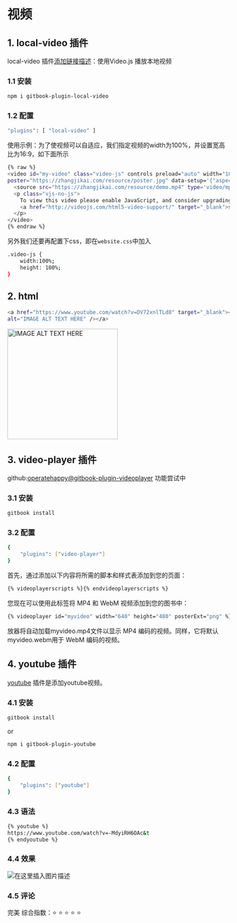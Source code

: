 # 视频


## 1. local-video 插件
local-video 插件[添加链接描述](https://www.npmjs.com/package/gitbook-plugin-local-video)：使用Video.js 播放本地视频

### 1.1 安装

```bash
npm i gitbook-plugin-local-video
```
### 1.2 配置

```bash
"plugins": [ "local-video" ]
```

使用示例：为了使视频可以自适应，我们指定视频的width为100%，并设置宽高比为16:9，如下面所示

```bash
{% raw %}
<video id="my-video" class="video-js" controls preload="auto" width="100%"
poster="https://zhangjikai.com/resource/poster.jpg" data-setup='{"aspectRatio":"16:9"}'>
  <source src="https://zhangjikai.com/resource/demo.mp4" type='video/mp4' >
  <p class="vjs-no-js">
    To view this video please enable JavaScript, and consider upgrading to a web browser that
    <a href="http://videojs.com/html5-video-support/" target="_blank">supports HTML5 video</a>
  </p>
</video>
{% endraw %}
```

另外我们还要再配置下css，即在`website.css`中加入

```bash
.video-js {
    width:100%;
    height: 100%;
}
```

##  2. html

```bash
<a href="https://www.youtube.com/watch?v=DV72xnlTLd8" target="_blank"><img src="../images/youtube.png" width="250"
alt="IMAGE ALT TEXT HERE" /></a>
```
<a href="https://www.youtube.com/watch?v=DV72xnlTLd8" target="_blank"><img src="https://www.bizhishe.com/d/file/2019-07-14/1563116650252490.jpg" width="250"
alt="IMAGE ALT TEXT HERE" /></a>


##  3. video-player 插件
github:[operatehappy@gitbook-plugin-videoplayer](https://github.com/operatehappy/gitbook-plugin-videoplayer)
功能尝试中
### 3.1 安装

```bash
gitbook install 
```

### 3.2 配置
```bash
{
    "plugins": ["video-player"]
}
```
首先，通过添加以下内容将所需的脚本和样式表添加到您的页面：

```bash
{% videoplayerscripts %}{% endvideoplayerscripts %}
```
您现在可以使用此标签将 MP4 和 WebM 视频添加到您的图书中：

```bash
{% videoplayer id="myvideo" width="640" height="480" posterExt="png" %}https://s3.amazonaws.com/gitbooks/myvideo{% endvideoplayer %}
```
放器将自动加载myvideo.mp4文件以显示 MP4 编码的视频。同样，它将默认myvideo.webm用于 WebM 编码的视频。


##  4. youtube 插件

[youtube](https://www.npmjs.com/package/gitbook-plugin-youtube) 插件是添加youtube视频。

###  4.1 安装

```bash
gitbook install
```
or

```bash
npm i gitbook-plugin-youtube
```
###  4.2 配置

```bash
{
    "plugins": ["youtube"]
}
```

### 4.3 语法

```bash
{% youtube %}
https://www.youtube.com/watch?v=-MdyiRH6OAc&t
{% endyoutube %}
```
###  4.4 效果
![在这里插入图片描述](https://img-blog.csdnimg.cn/3c1bdf9e6d0943b68430834f9f546a4c.png)
### 4.5 评论
完美
综合指数：:star: :star: :star: :star: :star:
